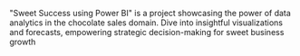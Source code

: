 "Sweet Success using Power BI" is a project showcasing the power of data analytics in the chocolate sales domain. Dive into insightful visualizations and forecasts, empowering strategic decision-making for sweet business growth
